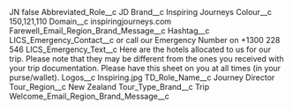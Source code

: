 <?xml version="1.0" encoding="UTF-8"?>
<CustomMetadata xmlns="http://soap.sforce.com/2006/04/metadata" xmlns:xsi="http://www.w3.org/2001/XMLSchema-instance" xmlns:xsd="http://www.w3.org/2001/XMLSchema">
    <label>JN</label>
    <protected>false</protected>
    <values>
        <field>Abbreviated_Role__c</field>
        <value xsi:type="xsd:string">JD</value>
    </values>
    <values>
        <field>Brand__c</field>
        <value xsi:type="xsd:string">Inspiring Journeys</value>
    </values>
    <values>
        <field>Colour__c</field>
        <value xsi:type="xsd:string">150,121,110</value>
    </values>
    <values>
        <field>Domain__c</field>
        <value xsi:type="xsd:string">inspiringjourneys.com</value>
    </values>
    <values>
        <field>Farewell_Email_Region_Brand_Message__c</field>
        <value xsi:nil="true"/>
    </values>
    <values>
        <field>Hashtag__c</field>
        <value xsi:nil="true"/>
    </values>
    <values>
        <field>LICS_Emergency_Contact__c</field>
        <value xsi:type="xsd:string">or call our Emergency Number on +1300 228 546</value>
    </values>
    <values>
        <field>LICS_Emergency_Text__c</field>
        <value xsi:type="xsd:string">Here are the hotels allocated to us for our trip. Please note that they may be different from the ones you received with your trip 
documentation. Please have this sheet on you at all times (in your purse/wallet).</value>
    </values>
    <values>
        <field>Logos__c</field>
        <value xsi:type="xsd:string">Inspiring.jpg</value>
    </values>
    <values>
        <field>TD_Role_Name__c</field>
        <value xsi:type="xsd:string">Journey Director</value>
    </values>
    <values>
        <field>Tour_Region__c</field>
        <value xsi:type="xsd:string">New Zealand</value>
    </values>
    <values>
        <field>Tour_Type_Brand__c</field>
        <value xsi:type="xsd:string">Trip</value>
    </values>
    <values>
        <field>Welcome_Email_Region_Brand_Message__c</field>
        <value xsi:nil="true"/>
    </values>
</CustomMetadata>
